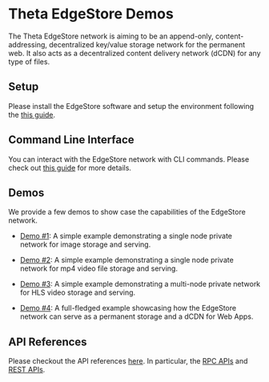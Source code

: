 # Theta EdgeStore Demos

The Theta EdgeStore network is aiming to be an append-only, content-addressing, decentralized key/value storage network for the permanent web. It also acts as a decentralized content delivery network (dCDN) for any type of files.

## Setup

Please install the EdgeStore software and setup the environment following the [this guide](./docs/SETUP.md).

## Command Line Interface

You can interact with the EdgeStore network with CLI commands. Please check out [this guide](./docs/CLI.md) for more details.

## Demos

We provide a few demos to show case the capabilities of the EdgeStore network.

* [Demo #1](./demos/image): A simple example demonstrating a single node private network for image storage and serving.

* [Demo #2](./demos/mp4): A simple example demonstrating a single node private network for mp4 video file storage and serving.

* [Demo #3](./demos/hls): A simple example demonstrating a multi-node private network for HLS video storage and serving.

* [Demo #4](./demos/website): A full-fledged example showcasing how the EdgeStore network can serve as a permanent storage and a dCDN for Web Apps.

## API References

Please checkout the API references [here](./docs/API.md). In particular, the [RPC APIs](./docs/API.md#rpc-apis) and [REST APIs](./docs/API.md#rest-apis).
